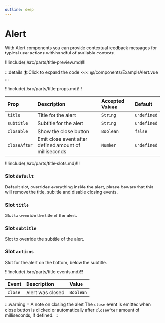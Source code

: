 ```yaml
---
outline: deep
---
```


# Alert

With Alert components you can provide contextual feedback messages for typical user actions with handful of available contexts.

!!!include(./src/parts/title-preview.md)!!!

<ExampleAlert />

:::details :surfer: Click to expand the code
<<< @/components/ExampleAlert.vue
:::

!!!include(./src/parts/title-props.md)!!!

| Prop         | Description                                           | Accepted Values | Default     |
|:-------------|:------------------------------------------------------|:----------------|:------------|
| `title`      | Title for the alert                                   | `String`        | `undefined` |
| `subtitle`   | Subtitle for the alert                                | `String`        | `undefined` |
| `closable`   | Show the close button                                 | `Boolean`       | `false`     |
| `closeAfter` | Emit close event after defined amount of milliseconds | `Number`        | `undefined` |

!!!include(./src/parts/title-slots.md)!!!

### Slot `default`

Default slot, overrides everything inside the alert, please beware that this will remove the title, subtitle and disable closing events.

### Slot `title`

Slot to override the title of the alert.

### Slot `subtitle`

Slot to override the subtitle of the alert.

### Slot `actions`

Slot for the alert on the bottom, below the subtitle.

!!!include(./src/parts/title-events.md)!!!

| Event   | Description      | Value     |
|:--------|:-----------------|:----------|
| `close` | Alert was closed | `Boolean` |

:::warning :bulb: A note on closing the alert
The `close` event is emitted when close button is clicked or automatically after `closeAfter` amount of milliseconds, if defined.
:::
